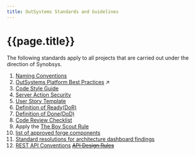 ```yaml
---
title: OutSystems Standards and Guidelines
---
```

# {{page.title}}

The following standards apply to all projects that are carried out under the direction of Synobsys.

1. [Naming Conventions](2-OutSystemsNamingConventions.md)
1. <a class="external" href="https://success.outsystems.com/Documentation/Best_Practices/Development/OutSystems_Platform_Best_Practices" target="_blank">OutSystems Platform Best Practices</a> :arrow_upper_right:
1. <a class="external" href="https://leonardo-monteiro-fernandes.medium.com/a-code-style-guide-for-outsystems-97a923084159" target="_blank">Code Style Guide</a>
1. [Server Action Security](4-ServerActionSecurity.md)
1. [User Story Template](5-UserStoryTemplate.md)
1. [Definition of Ready(DoR)](6-DefinitionOfReady.md)
1. [Definition of Done(DoD)](7-DefinitionOfDone.md)
1. [Code Review Checklist](8-CodeReviewChecklist.md)
1. Apply the <a class="external" href="https://www.oreilly.com/library/view/97-things-every/9780596809515/ch08.html" target="_blank">The Boy Scout Rule</a>
1. [list of approved forge components](10-approved-forge-components.md)
1. [Standard resolutions for architecture dashboard findings](11-resolve-architecture-dashboard-findings.md)
1. [REST API Conventions](12-REST-API-conventions) ~~[API Design Rules](12-API-Design-rules.md)~~
